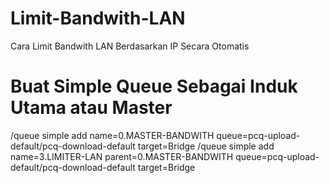 # Limit-Bandwith-LAN
Cara Limit Bandwith LAN Berdasarkan IP Secara Otomatis

# Buat Simple Queue Sebagai Induk Utama atau Master
/queue simple add name=0.MASTER-BANDWITH queue=pcq-upload-default/pcq-download-default target=Bridge
/queue simple add name=3.LIMITER-LAN parent=0.MASTER-BANDWITH queue=pcq-upload-default/pcq-download-default target=Bridge
